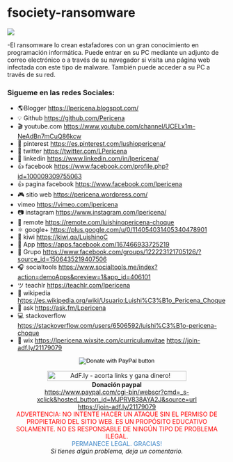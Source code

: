 # fsociety-ransomware

[![](https://3.bp.blogspot.com/-jeTh6s8LsRk/W0fvyNxCBRI/AAAAAAAALtU/iixb_tyZ1HcaVJQCcWwSrdrO6zBWngD_gCLcBGAs/s1600/web.png)](https://www.lpericena.tk/2019/06/que-es-el-ransomware.html)

-El ransomware lo crean estafadores con un gran conocimiento en programación informática. Puede entrar en su PC mediante un adjunto de correo electrónico o a través de su navegador si visita una página web infectada con este tipo de malware. También puede acceder a su PC a través de su red.


### Sigueme en las redes Sociales:
- 🌎Blogger          https://lpericena.blogspot.com/
- 💡 Github            https://github.com/Pericena
- 🎬 youtube.com  https://www.youtube.com/channel/UCELx1m-NeAdBn7mCuQ86kcw
- 📸 pinterest        https://es.pinterest.com/lushiopericena/
- 🐤 twitter             https://twitter.com/LPericena
- 👦 linkedin         https://www.linkedin.com/in/lpericena/
- 👍 facebook       https://www.facebook.com/profile.php?id=100009309755063
- 👍 pagina facebook  https://www.facebook.com/lpericena
- 🎮 sitio web        https://pericena.wordpress.com/
- vimeo         https://vimeo.com/lpericena
- 📷 instagram      https://www.instagram.com/lpericena/
- 🎁 remote      https://remote.com/luishinopericena-choque
- ⚛ google+   https://plus.google.com/u/0/114054031405340478901
- 🚀 kiwi       https://kiwi.qa/LuishinoC
- 📅 App    https://apps.facebook.com/167466933725219
- 👻 Grupo    https://www.facebook.com/groups/122223121705126/?source_id=1506435219407506
- 🎧 socialtools https://www.socialtools.me/index?action=demoApps&preview=1&app_id=406101
- ツ teachlr    https://teachlr.com/lpericena
- 📖  wikipedia  https://es.wikipedia.org/wiki/Usuario:Luishi%C3%B1o_Pericena_Choque
- 📧 ask          https://ask.fm/Lpericena
- 💻 stackoverflow  https://stackoverflow.com/users/6506592/luishi%C3%B1o-pericena-choque
- 📡 wix https://lpericena.wixsite.com/curriculumvitae
https://join-adf.ly/21179079
<form action="https://www.paypal.com/cgi-bin/webscr" method="post" target="_top">
<div style="text-align: center;">
<input alt="Donate with PayPal button" border="0" name="submit" src="https://www.paypalobjects.com/en_US/i/btn/btn_donateCC_LG.gif" title="PayPal - The safer, easier way to pay online!" type="image" />
</div>
<div style="text-align: center;">
<img alt="" border="0" height="1" src="https://www.paypal.com/en_BO/i/scr/pixel.gif" width="1" /></div>
</form>
<div style="text-align: center;">
<!-- Start of adf.ly banner code --><a href="https://join-adf.ly/21179079"><img border="0" height="23" src="https://cdn.ay.gy/images/banners/adfly.350x19.1.png" title="AdF.ly - acorta links y gana dinero!" width="320" /></a></div>
<div style="text-align: center;">
<b>Donación paypal</b></div>
<div style="text-align: center;">
<a href="https://www.paypal.com/cgi-bin/webscr?cmd=_s-xclick&amp;hosted_button_id=MJPRV838AYA2J&amp;source=url">https://www.paypal.com/cgi-bin/webscr?cmd=_s-xclick&amp;hosted_button_id=MJPRV838AYA2J&amp;source=url</a></div>
<div style="text-align: center;">
<a href="https://join-adf.ly/21179079">https://join-adf.ly/21179079</a></div>
<div style="text-align: center;">
<span style="color: red;">ADVERTENCIA: NO INTENTE HACER UN ATAQUE SIN EL PERMISO DE PROPIETARIO DEL SITIO WEB. ES UN PROPÓSITO EDUCATIVO SOLAMENTE. NO ES RESPONSABLE DE NINGÚN TIPO DE PROBLEMA ILEGAL.</span></div>
<div style="text-align: center;">
<span style="color: #3d85c6;">
</span></div>
<div style="text-align: center;">
<span style="color: #3d85c6;">PERMANECE LEGAL. GRACIAS!</span></div>
<div style="text-align: center;">
<i>Si tienes algún problema, deja un comentario.</i></div>
</div>
